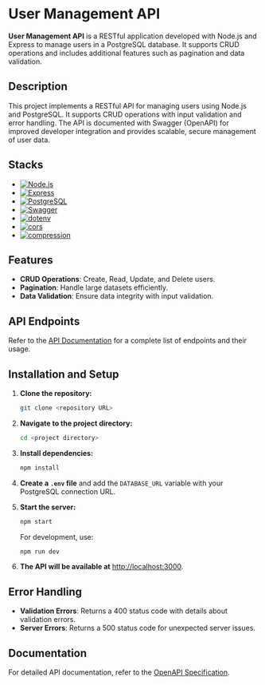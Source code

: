# User Management API

**User Management API** is a RESTful application developed with Node.js and Express to manage users in a PostgreSQL database. It supports CRUD operations and includes additional features such as pagination and data validation.

## Description

This project implements a RESTful API for managing users using Node.js and PostgreSQL. It supports CRUD operations with input validation and error handling. The API is documented with Swagger (OpenAPI) for improved developer integration and provides scalable, secure management of user data.

## Stacks

- [![Node.js](https://img.shields.io/badge/Node.js-20.8.0-green)](https://nodejs.org/)
- [![Express](https://img.shields.io/badge/Express-4.18.2-blue)](https://expressjs.com/)
- [![PostgreSQL](https://img.shields.io/badge/PostgreSQL-15.4-blue)](https://www.postgresql.org/)
- [![Swagger](https://img.shields.io/badge/Swagger-4.10.0-brightgreen)](https://swagger.io/)
- [![dotenv](https://img.shields.io/badge/dotenv-16.0.0-orange)](https://www.npmjs.com/package/dotenv)
- [![cors](https://img.shields.io/badge/cors-2.8.5-lightgrey)](https://www.npmjs.com/package/cors)
- [![compression](https://img.shields.io/badge/compression-1.7.4-blueviolet)](https://www.npmjs.com/package/compression)

## Features

- **CRUD Operations**: Create, Read, Update, and Delete users.
- **Pagination**: Handle large datasets efficiently.
- **Data Validation**: Ensure data integrity with input validation.

## API Endpoints

Refer to the [API Documentation](http://localhost:3000/api-docs) for a complete list of endpoints and their usage.

## Installation and Setup

1. **Clone the repository:**

    ```bash
    git clone <repository URL>
    ```

2. **Navigate to the project directory:**

    ```bash
    cd <project directory>
    ```

3. **Install dependencies:**

    ```bash
    npm install
    ```

4. **Create a `.env` file** and add the `DATABASE_URL` variable with your PostgreSQL connection URL.

5. **Start the server:**

    ```bash
    npm start
    ```

   For development, use:

    ```bash
    npm run dev
    ```

6. **The API will be available at** [http://localhost:3000](http://localhost:3000).

## Error Handling

- **Validation Errors**: Returns a 400 status code with details about validation errors.
- **Server Errors**: Returns a 500 status code for unexpected server issues.

## Documentation

For detailed API documentation, refer to the [OpenAPI Specification](http://localhost:3000/api-docs).
